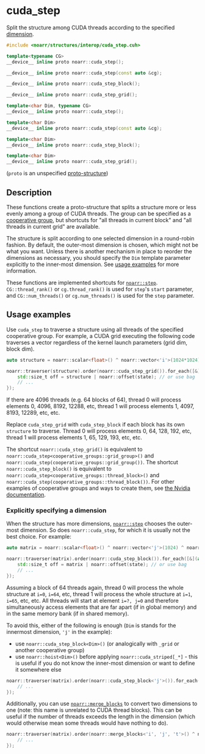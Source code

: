 # cuda_step

Split the structure among CUDA threads according to the specified [dimension](../Glossary.md#dimension).

```hpp
#include <noarr/structures/interop/cuda_step.cuh>

template<typename CG>
__device__ inline proto noarr::cuda_step();

__device__ inline proto noarr::cuda_step(const auto &cg);

__device__ inline proto noarr::cuda_step_block();

__device__ inline proto noarr::cuda_step_grid();

template<char Dim, typename CG>
__device__ inline proto noarr::cuda_step();

template<char Dim>
__device__ inline proto noarr::cuda_step(const auto &cg);

template<char Dim>
__device__ inline proto noarr::cuda_step_block();

template<char Dim>
__device__ inline proto noarr::cuda_step_grid();
```

(`proto` is an unspecified [proto-structure](../Glossary.md#proto-structure))


## Description

These functions create a proto-structure that splits a structure more or less evenly among a group of CUDA threads.
The group can be specified as a [cooperative group](https://docs.nvidia.com/cuda/cuda-c-programming-guide/index.html#cooperative-groups),
but shortcuts for "all threads in current block" and "all threads in current grid" are available.

The structure is split according to one selected dimension in a round-robin fashion.
By default, the outer-most dimension is chosen, which might not be what you want.
Unless there is another mechanism in place to reorder the dimensions as necessary,
you should specify the `Dim` template parameter explicitly to the inner-most dimension.
See [usage examples](#usage-examples) for more information.

These functions are implemented shortcuts for [`noarr::step`](step.md).
`CG::thread_rank()` or `cg.thread_rank()` is used for `step`'s `start` parameter,
and `CG::num_threads()` or `cg.num_threads()` is used for the `step` parameter.


## Usage examples

Use `cuda_step` to traverse a structure using all threads of the specified cooperative group.
For example, a CUDA grid executing the following code traverses a vector regardless of the kernel launch parameters (grid dim, block dim).

```cpp
auto structure = noarr::scalar<float>() ^ noarr::vector<'i'>(1024*1024);

noarr::traverser(structure).order(noarr::cuda_step_grid()).for_each([&](auto state) {
	std::size_t off = structure | noarr::offset(state); // or use bag
	// ...
});
```

If there are 4096 threads (e.g. 64 blocks of 64), thread 0 will process elements 0, 4096, 8192, 12288, etc, thread 1 will process elements 1, 4097, 8193, 12289, etc, etc.

Replace `cuda_step_grid` with `cuda_step_block` if each block has its own `structure` to traverse.
Thread 0 will process elements 0, 64, 128, 192, etc, thread 1 will process elements 1, 65, 129, 193, etc, etc.

The shortcut `noarr::cuda_step_grid()` is equivalent to `noarr::cuda_step<cooperative_groups::grid_group>()` and `noarr::cuda_step(cooperative_groups::grid_group())`.
The shortcut `noarr::cuda_step_block()` is equivalent to `noarr::cuda_step<cooperative_groups::thread_block>()` and `noarr::cuda_step(cooperative_groups::thread_block())`.
For other examples of cooperative groups and ways to create them, see [the Nvidia documentation](https://docs.nvidia.com/cuda/cuda-c-programming-guide/index.html#cooperative-groups).

### Explicitly specifying a dimension

When the structure has more dimensions, [`noarr::step`](step.md) chooses the outer-most dimension.
So does `noarr::cuda_step`, for which it is usually not the best choice. For example:

```cpp
auto matrix = noarr::scalar<float>() ^ noarr::vector<'j'>(1024) ^ noarr::vector<'i'>(1024);

noarr::traverser(matrix).order(noarr::cuda_step_block()).for_each([&](auto state) {
	std::size_t off = matrix | noarr::offset(state); // or use bag
	// ...
});
```

Assuming a block of 64 threads again, thread 0 will process the whole structure at `i=0`, `i=64`, etc, thread 1 will process the whole structure at `i=1`, `i=65`, etc, etc.
All threads will start at element `i=?, j=0` and therefore simultaneously access elements that are far apart (if in global memory) and in the same memory bank (if in shared memory).

To avoid this, either of the following is enough (`Dim` is stands for the innermost dimension, `'j'` in the example):
- use `noarr::cuda_step_block<Dim>()` (or analogically with `_grid` or another cooperative group)
- use `noarr::hoist<Dim>()` before applying `noarr::cuda_striped[_*]` - this is useful if you do not know the inner-most dimension or want to define it somewhere else

```cpp
noarr::traverser(matrix).order(noarr::cuda_step_block<'j'>()).for_each([&](auto state) {
	// ...
});
```

Additionally, you can use [`noarr::merge_blocks`](merge_blocks.md) to convert two dimensions to one (note: this name is unrelated to CUDA thread blocks).
This can be useful if the number of threads exceeds the length in the dimension (which would otherwise mean some threads would have nothing to do).

```cpp
noarr::traverser(matrix).order(noarr::merge_blocks<'i', 'j', 't'>() ^ noarr::cuda_step_grid<'t'>()).for_each([&](auto state) {
	// ...
});
```
